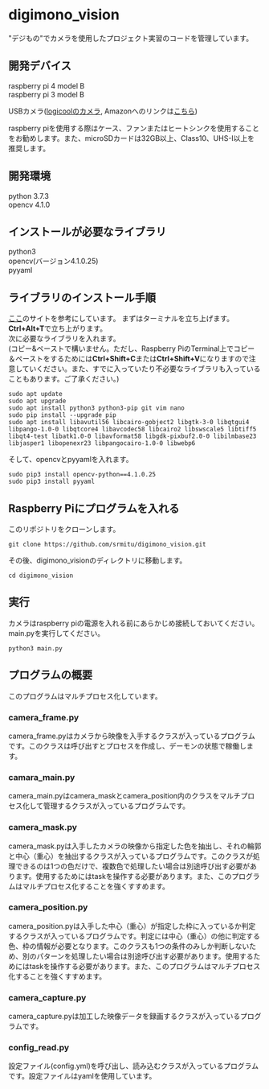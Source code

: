 # digimono_vision
"デジもの"でカメラを使用したプロジェクト実習のコードを管理しています。

## 開発デバイス
raspberry pi 4 model B <br>
raspberry pi 3 model B

USBカメラ([logicoolのカメラ](https://www.logicool.co.jp/ja-jp/product/hd-webcam-c270n), Amazonへのリンクは[こちら](https://www.amazon.co.jp/%E3%83%AD%E3%82%B8%E3%82%AF%E3%83%BC%E3%83%AB-%E3%82%A6%E3%82%A7%E3%83%96%E3%82%AB%E3%83%A1%E3%83%A9-C270n-%E3%82%B9%E3%83%88%E3%83%AA%E3%83%BC%E3%83%9F%E3%83%B3%E3%82%B0-2%E5%B9%B4%E9%96%93%E3%83%A1%E3%83%BC%E3%82%AB%E3%83%BC%E4%BF%9D%E8%A8%BC/dp/B07QMKND9M))

raspberry piを使用する際はケース、ファンまたはヒートシンクを使用することをお勧めします。また、microSDカードは32GB以上、Class10、UHS-Ⅰ以上を推奨します。
## 開発環境
python 3.7.3 <br>
opencv 4.1.0

## インストールが必要なライブラリ
python3<br>
opencv(バージョン4.1.0.25)<br>
pyyaml

## ライブラリのインストール手順
[ここ](https://qiita.com/wk_/items/8db529a6b24a955888db)のサイトを参考にしています。
まずはターミナルを立ち上げます。**Ctrl+Alt+T**で立ち上がります。<br>
次に必要なライブラリを入れます。<br>(コピー&ペーストで構いません。ただし、Raspberry PiのTerminal上でコピー＆ペーストをするためには**Ctrl+Shift+C**または**Ctrl+Shift+V**になりますので注意していください。また、すでに入っていたり不必要なライブラリも入っていることもあります。ご了承ください。)
```
sudo apt update
sudo apt upgrade
sudo apt install python3 python3-pip git vim nano
sudo pip install --upgrade pip
sudo apt install libavutil56 libcairo-gobject2 libgtk-3-0 libqtgui4 libpango-1.0-0 libqtcore4 libavcodec58 libcairo2 libswscale5 libtiff5 libqt4-test libatk1.0-0 libavformat58 libgdk-pixbuf2.0-0 libilmbase23 libjasper1 libopenexr23 libpangocairo-1.0-0 libwebp6
```
そして、opencvとpyyamlを入れます。
```
sudo pip3 install opencv-python==4.1.0.25
sudo pip3 install pyyaml
```
## Raspberry Piにプログラムを入れる
このリポジトリをクローンします。
```
git clone https://github.com/srmitu/digimono_vision.git
```
その後、digimono_visionのディレクトリに移動します。
```
cd digimono_vision
```
## 実行
カメラはraspberry piの電源を入れる前にあらかじめ接続しておいてください。<br>
main.pyを実行してください。
```
python3 main.py
```
## プログラムの概要
このプログラムはマルチプロセス化しています。
### camera_frame.py
camera_frame.pyはカメラから映像を入手するクラスが入っているプログラムです。このクラスは呼び出すとプロセスを作成し、デーモンの状態で稼働します。
### camara_main.py
camera_main.pyはcamera_maskとcamera_position内のクラスをマルチプロセス化して管理するクラスが入っているプログラムです。
### camera_mask.py
camera_mask.pyは入手したカメラの映像から指定した色を抽出し、それの輪郭と中心（重心）を抽出するクラスが入っているプログラムです。このクラスが処理できるのは1つの色だけで、複数色で処理したい場合は別途呼び出す必要があります。使用するためにはtaskを操作する必要があります。また、このプログラムはマルチプロセス化することを強くすすめます。
### camera_position.py
camera_position.pyは入手した中心（重心）が指定した枠に入っているか判定するクラスが入っているプログラムです。判定には中心（重心）の他に判定する色、枠の情報が必要となります。このクラスも1つの条件のみしか判断しないため、別のパターンを処理したい場合は別途呼び出す必要があります。使用するためにはtaskを操作する必要があります。また、このプログラムはマルチプロセス化することを強くすすめます。
### camera_capture.py
camera_capture.pyは加工した映像データを録画するクラスが入っているプログラムです。
### config_read.py
設定ファイル(config.yml)を呼び出し、読み込むクラスが入っているプログラムです。設定ファイルはyamlを使用しています。
